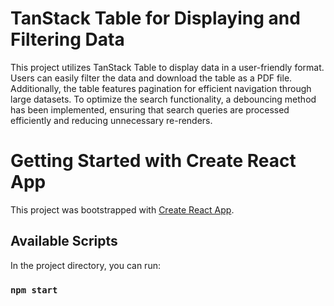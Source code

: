 
<h1>TanStack Table for Displaying and Filtering Data </h1>

<p>This project utilizes TanStack Table to display data in a user-friendly format. Users can easily filter the data and download the table as a PDF file. Additionally, the table features pagination for efficient navigation through large datasets. To optimize the search functionality, a debouncing method has been implemented, ensuring that search queries are processed efficiently and reducing unnecessary re-renders.</p>

# Getting Started with Create React App

This project was bootstrapped with [Create React App](https://github.com/facebook/create-react-app).

## Available Scripts

In the project directory, you can run:

### `npm start`


